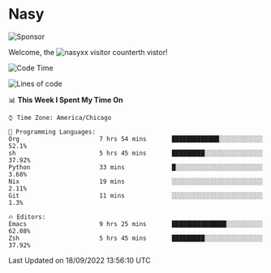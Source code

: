 # Nasy

<!--
<p align="center">
<img height="200" src="https://github-readme-stats.vercel.app/api?username=nasyxx&count_private=true&show_icons=true&theme=dracula&include_all_commits=true"/>
<img height="200" src="https://github-readme-stats.vercel.app/api/top-langs/?username=nasyxx&theme=dracula&hide=html,jupyter+notebook&count_private=true&show_icons=true"/>
</p>

  
----------------
-->

![Sponsor](https://img.shields.io/static/v1.svg?label=Sponsor&message=%E2%9D%A4&logo=GitHub&style=flat&color=pink)
 
Welcome, the ![nasyxx visitor counter](https://count.getloli.com/get/@nasyxx?theme=rule34)th vistor!
 
<!--START_SECTION:waka-->
![Code Time](http://img.shields.io/badge/Code%20Time-2%2C638%20hrs%2016%20mins-blue)

![Lines of code](https://img.shields.io/badge/From%20Hello%20World%20I%27ve%20Written-5%20Million%20lines%20of%20code-blue)

📊 **This Week I Spent My Time On** 

```text
⌚︎ Time Zone: America/Chicago

💬 Programming Languages: 
Org                      7 hrs 54 mins       █████████████░░░░░░░░░░░░   52.1% 
sh                       5 hrs 45 mins       █████████░░░░░░░░░░░░░░░░   37.92% 
Python                   33 mins             █░░░░░░░░░░░░░░░░░░░░░░░░   3.68% 
Nix                      19 mins             ░░░░░░░░░░░░░░░░░░░░░░░░░   2.11% 
Git                      11 mins             ░░░░░░░░░░░░░░░░░░░░░░░░░   1.3%

🔥 Editors: 
Emacs                    9 hrs 25 mins       ███████████████░░░░░░░░░░   62.08% 
Zsh                      5 hrs 45 mins       █████████░░░░░░░░░░░░░░░░   37.92%

```


 Last Updated on 18/09/2022 13:56:10 UTC
<!--END_SECTION:waka-->

<!-- ![visitors](https://visitor-badge.laobi.icu/badge?page_id=nasyxx.nasyxx) -->
